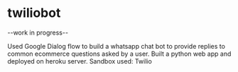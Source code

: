 # twiliobot

--work in progress--

Used Google Dialog flow to build a whatsapp chat bot to provide replies to common ecommerce questions asked by a user.
Built a python web app and deployed on heroku server. 
Sandbox used: Twilio
